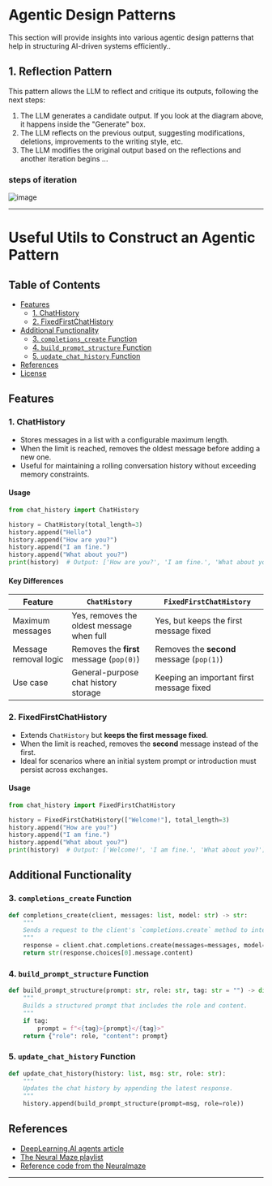 # Agentic Design Patterns

This section will provide insights into various agentic design patterns that help in structuring AI-driven systems efficiently..

## 1. Reflection Pattern
This pattern allows the LLM to reflect and critique its outputs, following the next steps:

1. The LLM generates a candidate output. If you look at the diagram above, it happens inside the "Generate" box.
2. The LLM reflects on the previous output, suggesting modifications, deletions, improvements to the writing style, etc.
3. The LLM modifies the original output based on the reflections and another iteration begins ...
### steps of iteration
![image](https://github.com/user-attachments/assets/6ac054b2-c822-4cc6-b349-2196525ef092)


---

# Useful Utils to Construct an Agentic Pattern

## Table of Contents
- [Features](#features)
  - [1. ChatHistory](#1-chathistory)
  - [2. FixedFirstChatHistory](#2-fixedfirstchathistory)
- [Additional Functionality](#additional-functionality)
  - [3. `completions_create` Function](#3-completions_create-function)
  - [4. `build_prompt_structure` Function](#4-build_prompt_structure-function)
  - [5. `update_chat_history` Function](#5-update_chat_history-function)
- [References](#references)
- [License](#license)

## Features
### 1. ChatHistory
- Stores messages in a list with a configurable maximum length.
- When the limit is reached, removes the oldest message before adding a new one.
- Useful for maintaining a rolling conversation history without exceeding memory constraints.

#### Usage
```python
from chat_history import ChatHistory

history = ChatHistory(total_length=3)
history.append("Hello")
history.append("How are you?")
history.append("I am fine.")
history.append("What about you?")
print(history)  # Output: ['How are you?', 'I am fine.', 'What about you?']
```

#### Key Differences
| Feature                | `ChatHistory` | `FixedFirstChatHistory` |
|------------------------|--------------|-------------------------|
| Maximum messages      | Yes, removes the oldest message when full | Yes, but keeps the first message fixed |
| Message removal logic | Removes the **first** message (`pop(0)`) | Removes the **second** message (`pop(1)`) |
| Use case             | General-purpose chat history storage | Keeping an important first message fixed |

### 2. FixedFirstChatHistory
- Extends `ChatHistory` but **keeps the first message fixed**.
- When the limit is reached, removes the **second** message instead of the first.
- Ideal for scenarios where an initial system prompt or introduction must persist across exchanges.

#### Usage
```python
from chat_history import FixedFirstChatHistory

history = FixedFirstChatHistory(["Welcome!"], total_length=3)
history.append("How are you?")
history.append("I am fine.")
history.append("What about you?")
print(history)  # Output: ['Welcome!', 'I am fine.', 'What about you?']
```

## Additional Functionality
### 3. `completions_create` Function
```python
def completions_create(client, messages: list, model: str) -> str:
    """
    Sends a request to the client's `completions.create` method to interact with the language model.
    """
    response = client.chat.completions.create(messages=messages, model=model)
    return str(response.choices[0].message.content)
```

### 4. `build_prompt_structure` Function
```python
def build_prompt_structure(prompt: str, role: str, tag: str = "") -> dict:
    """
    Builds a structured prompt that includes the role and content.
    """
    if tag:
        prompt = f"<{tag}>{prompt}</{tag}>"
    return {"role": role, "content": prompt}
```

### 5. `update_chat_history` Function
```python
def update_chat_history(history: list, msg: str, role: str):
    """
    Updates the chat history by appending the latest response.
    """
    history.append(build_prompt_structure(prompt=msg, role=role))
```

## References
- [DeepLearning.AI agents article](https://www.deeplearning.ai/the-batch/how-agents-can-improve-llm-performance/?ref=dl-staging-website.ghost.io)
- [The Neural Maze playlist](https://www.youtube.com/watch?v=os22Q7nEXPA&list=PLacQJwuclt_sK_pUPzBpfeWyiL1QOSMRQ)
- [Reference code from the Neuralmaze](https://github.com/neural-maze/agentic_patterns)

---

